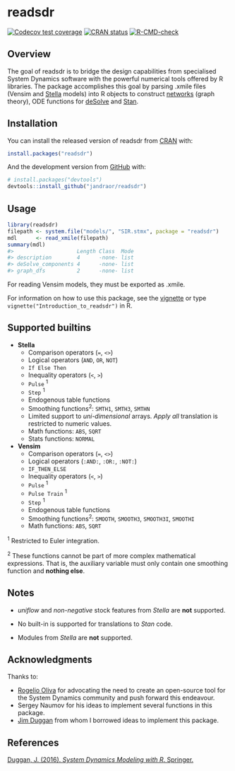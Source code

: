 
<!-- README.md is generated from README.Rmd. Please edit that file -->

# readsdr

<!-- badges: start -->

[![Codecov test
coverage](https://codecov.io/gh/jandraor/readsdr/branch/master/graph/badge.svg)](https://codecov.io/gh/jandraor/readsdr?branch=master)
[![CRAN
status](https://www.r-pkg.org/badges/version/readsdr)](https://CRAN.R-project.org/package=readsdr)
[![R-CMD-check](https://github.com/jandraor/readsdr/workflows/R-CMD-check/badge.svg)](https://github.com/jandraor/readsdr/actions)
<!-- badges: end -->

## Overview

The goal of readsdr is to bridge the design capabilities from
specialised System Dynamics software with the powerful numerical tools
offered by R libraries. The package accomplishes this goal by parsing
.xmile files (Vensim and [Stella](https://www.iseesystems.com/) models)
into R objects to construct [networks](https://igraph.org) (graph
theory), ODE functions for
[deSolve](http://desolve.r-forge.r-project.org/) and
[Stan](https://mc-stan.org/).

## Installation

You can install the released version of readsdr from
[CRAN](https://CRAN.R-project.org) with:

``` r
install.packages("readsdr")
```

And the development version from [GitHub](https://github.com/) with:

``` r
# install.packages("devtools")
devtools::install_github("jandraor/readsdr")
```

## Usage

``` r
library(readsdr)
filepath <- system.file("models/", "SIR.stmx", package = "readsdr")
mdl      <- read_xmile(filepath) 
summary(mdl)
#>                    Length Class  Mode
#> description        4      -none- list
#> deSolve_components 4      -none- list
#> graph_dfs          2      -none- list
```

For reading Vensim models, they must be exported as .xmile.

For information on how to use this package, see the
[vignette](https://CRAN.R-project.org/package=readsdr/vignettes/Introduction_to_readsdr.html)
or type `vignette("Introduction_to_readsdr")` in R.

## Supported builtins

-   **Stella**
    -   Comparison operators (`=`, `<>`)
    -   Logical operators (`AND`, `OR`, `NOT`)
    -   `If Else Then`
    -   Inequality operators (`<`, `>`)
    -   `Pulse` <sup>1</sup>
    -   `Step` <sup>1</sup>
    -   Endogenous table functions
    -   Smoothing functions<sup>2</sup>: `SMTH1`, `SMTH3`, `SMTHN`
    -   Limited support to *uni-dimensional* arrays. *Apply all*
        translation is restricted to numeric values.
    -   Math functions: `ABS`, `SQRT`
    -   Stats functions: `NORMAL`
-   **Vensim**
    -   Comparison operators (`=`, `<>`)
    -   Logical operators (`:AND:`, `:OR:`, `:NOT:`)
    -   `IF_THEN_ELSE`
    -   Inequality operators (`<`, `>`)
    -   `Pulse` <sup>1</sup>
    -   `Pulse Train` <sup>1</sup>
    -   `Step` <sup>1</sup>
    -   Endogenous table functions
    -   Smoothing functions<sup>2</sup>: `SMOOTH`, `SMOOTH3`,
        `SMOOTH3I`, `SMOOTHI`
    -   Math functions: `ABS`, `SQRT`

<sup>1</sup> Restricted to Euler integration.

<sup>2</sup> These functions cannot be part of more complex mathematical
expressions. That is, the auxiliary variable must only contain one
smoothing function and **nothing else**.

## Notes

-   *uniflow* and *non-negative* stock features from *Stella* are
    **not** supported.

-   No built-in is supported for translations to *Stan* code.

-   Modules from *Stella* are **not** supported.

## Acknowledgments

Thanks to:

-   [Rogelio Oliva](http://people.tamu.edu/~roliva/) for advocating the
    need to create an open-source tool for the System Dynamics community
    and push forward this endeavour.
-   Sergey Naumov for his ideas to implement several functions in this
    package.
-   [Jim
    Duggan](http://www.nuigalway.ie/our-research/people/engineering-and-informatics/jamesduggan/)
    from whom I borrowed ideas to implement this package.

## References

[Duggan, J. (2016). *System Dynamics Modeling with R*.
Springer.](https://www.springer.com/us/book/9783319340418)
